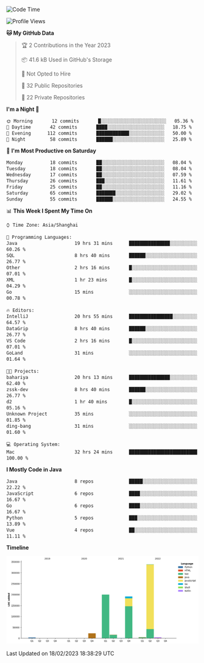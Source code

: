 <!--START_SECTION:waka-->
![Code Time](http://img.shields.io/badge/Code%20Time-1%2C601%20hrs%2012%20mins-blue)

![Profile Views](http://img.shields.io/badge/Profile%20Views-1-blue)

**🐱 My GitHub Data** 

> 🏆 2 Contributions in the Year 2023
 > 
> 📦 41.6 kB Used in GitHub's Storage 
 > 
> 🚫 Not Opted to Hire
 > 
> 📜 32 Public Repositories 
 > 
> 🔑 22 Private Repositories  
 > 
**I'm a Night 🦉** 

```text
🌞 Morning       12 commits       █░░░░░░░░░░░░░░░░░░░░░░░░   05.36 % 
🌆 Daytime       42 commits       ████░░░░░░░░░░░░░░░░░░░░░   18.75 % 
🌃 Evening      112 commits       ████████████░░░░░░░░░░░░░   50.00 % 
🌙 Night         58 commits       ██████░░░░░░░░░░░░░░░░░░░   25.89 % 

```
📅 **I'm Most Productive on Saturday** 

```text
Monday          18 commits       ██░░░░░░░░░░░░░░░░░░░░░░░   08.04 % 
Tuesday         18 commits       ██░░░░░░░░░░░░░░░░░░░░░░░   08.04 % 
Wednesday       17 commits       ██░░░░░░░░░░░░░░░░░░░░░░░   07.59 % 
Thursday        26 commits       ███░░░░░░░░░░░░░░░░░░░░░░   11.61 % 
Friday          25 commits       ██░░░░░░░░░░░░░░░░░░░░░░░   11.16 % 
Saturday        65 commits       ███████░░░░░░░░░░░░░░░░░░   29.02 % 
Sunday          55 commits       ██████░░░░░░░░░░░░░░░░░░░   24.55 % 

```


📊 **This Week I Spent My Time On** 

```text
⌚︎ Time Zone: Asia/Shanghai

💬 Programming Languages: 
Java                     19 hrs 31 mins      ███████████████░░░░░░░░░░   60.26 % 
SQL                      8 hrs 40 mins       ██████░░░░░░░░░░░░░░░░░░░   26.77 % 
Other                    2 hrs 16 mins       █░░░░░░░░░░░░░░░░░░░░░░░░   07.01 % 
XML                      1 hr 23 mins        █░░░░░░░░░░░░░░░░░░░░░░░░   04.29 % 
Go                       15 mins             ░░░░░░░░░░░░░░░░░░░░░░░░░   00.78 % 

🔥 Editors: 
IntelliJ                 20 hrs 55 mins      ████████████████░░░░░░░░░   64.57 % 
DataGrip                 8 hrs 40 mins       ██████░░░░░░░░░░░░░░░░░░░   26.77 % 
VS Code                  2 hrs 16 mins       █░░░░░░░░░░░░░░░░░░░░░░░░   07.01 % 
GoLand                   31 mins             ░░░░░░░░░░░░░░░░░░░░░░░░░   01.64 % 

🐱‍💻 Projects: 
bahariya                 20 hrs 13 mins      ███████████████░░░░░░░░░░   62.40 % 
zssk-dev                 8 hrs 40 mins       ██████░░░░░░░░░░░░░░░░░░░   26.77 % 
d2                       1 hr 40 mins        █░░░░░░░░░░░░░░░░░░░░░░░░   05.16 % 
Unknown Project          35 mins             ░░░░░░░░░░░░░░░░░░░░░░░░░   01.85 % 
ding-bang                31 mins             ░░░░░░░░░░░░░░░░░░░░░░░░░   01.60 % 

💻 Operating System: 
Mac                      32 hrs 24 mins      █████████████████████████   100.00 % 

```

**I Mostly Code in Java** 

```text
Java                     8 repos             █████░░░░░░░░░░░░░░░░░░░░   22.22 % 
JavaScript               6 repos             ████░░░░░░░░░░░░░░░░░░░░░   16.67 % 
Go                       6 repos             ████░░░░░░░░░░░░░░░░░░░░░   16.67 % 
Python                   5 repos             ███░░░░░░░░░░░░░░░░░░░░░░   13.89 % 
Vue                      4 repos             ██░░░░░░░░░░░░░░░░░░░░░░░   11.11 % 

```


**Timeline**

![Chart not found](https://raw.githubusercontent.com/youtiaoguagua/youtiaoguagua/master/charts/bar_graph.png) 


 Last Updated on 18/02/2023 18:38:29 UTC
<!--END_SECTION:waka-->